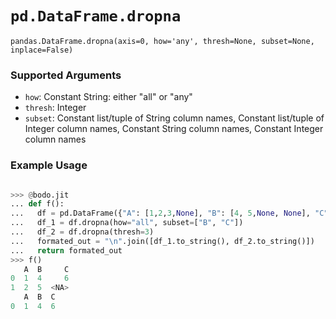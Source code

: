 # `pd.DataFrame.dropna`

`pandas.DataFrame.dropna(axis=0, how='any', thresh=None, subset=None, inplace=False)`

### Supported Arguments

- `how`: Constant String: either "all" or "any"
- `thresh`: Integer
- `subset`: Constant list/tuple of String column names, Constant list/tuple of Integer column names, Constant String column names, Constant Integer column names

### Example Usage

```py

>>> @bodo.jit
... def f():
...   df = pd.DataFrame({"A": [1,2,3,None], "B": [4, 5,None, None], "C": [6, None, None, None]})
...   df_1 = df.dropna(how="all", subset=["B", "C"])
...   df_2 = df.dropna(thresh=3)
...   formated_out = "\n".join([df_1.to_string(), df_2.to_string()])
...   return formated_out
>>> f()
   A  B     C
0  1  4     6
1  2  5  <NA>
   A  B  C
0  1  4  6
```
